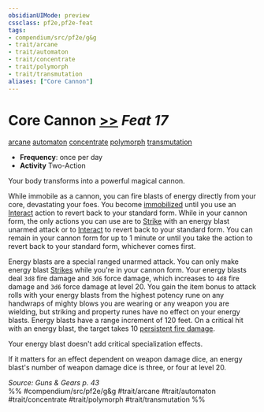 ```yaml
---
obsidianUIMode: preview
cssclass: pf2e,pf2e-feat
tags:
- compendium/src/pf2e/g&g
- trait/arcane
- trait/automaton
- trait/concentrate
- trait/polymorph
- trait/transmutation
aliases: ["Core Cannon"]
---
```

# Core Cannon  [>>](/rules/core-rulebook/chapter-9-playing-the-game.md#Actions "Two-Action") *Feat 17*  
[arcane](/rules/traits/arcane.md)  [automaton](/rules/traits/automaton-g-g.md)  [concentrate](/rules/traits/concentrate.md)  [polymorph](/rules/traits/polymorph.md)  [transmutation](/rules/traits/transmutation.md)  

- **Frequency**: once per day
- **Activity** Two-Action

Your body transforms into a powerful magical cannon.

While immobile as a cannon, you can fire blasts of energy directly from your core, devastating your foes. You become [immobilized](/rules/conditions.md#Immobilized) until you use an [Interact](/rules/actions/interact.md) action to revert back to your standard form. While in your cannon form, the only actions you can use are to [Strike](/rules/actions/strike.md) with an energy blast unarmed attack or to [Interact](/rules/actions/interact.md) to revert back to your standard form. You can remain in your cannon form for up to 1 minute or until you take the action to revert back to your standard form, whichever comes first.

Energy blasts are a special ranged unarmed attack. You can only make energy blast [Strikes](/rules/actions/strike.md) while you're in your cannon form. Your energy blasts deal `3d8` fire damage and `3d6` force damage, which increases to `4d8` fire damage and `3d6` force damage at level 20. You gain the item bonus to attack rolls with your energy blasts from the highest potency rune on any handwraps of mighty blows you are wearing or any weapon you are wielding, but striking and property runes have no effect on your energy blasts. Energy blasts have a range increment of 120 feet. On a critical hit with an energy blast, the target takes 10 [persistent fire damage](/rules/conditions.md#Persistent%20Damage).

Your energy blast doesn't add critical specialization effects.

If it matters for an effect dependent on weapon damage dice, an energy blast's number of weapon damage dice is three, or four at level 20.

*Source: Guns & Gears p. 43*  
%% #compendium/src/pf2e/g&g #trait/arcane #trait/automaton #trait/concentrate #trait/polymorph #trait/transmutation %%